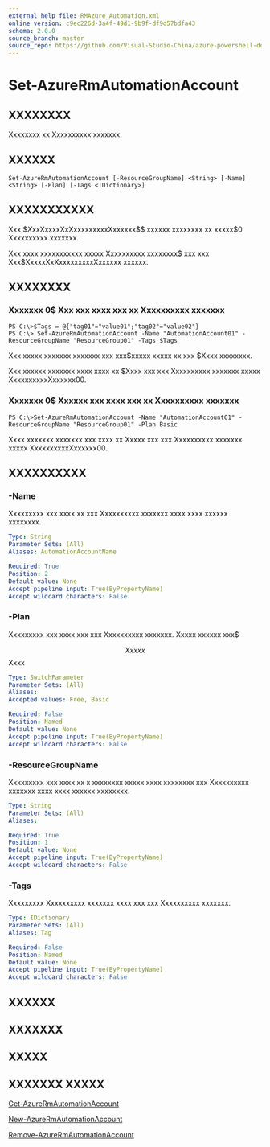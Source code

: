 ```yaml
---
external help file: RMAzure_Automation.xml
online version: c9ec226d-3a4f-49d1-9b9f-df9d57bdfa43
schema: 2.0.0
source_branch: master
source_repo: https://github.com/Visual-Studio-China/azure-powershell-docs-int
---
```


# Set-AzureRmAutomationAccount
## XXXXXXXX
Xxxxxxxx xx Xxxxxxxxxx xxxxxxx.

## XXXXXX

```
Set-AzureRmAutomationAccount [-ResourceGroupName] <String> [-Name] <String> [-Plan] [-Tags <IDictionary>]
```

## XXXXXXXXXXX
Xxx $$Xxx$XxxxxXxXxxxxxxxxxXxxxxxx$$ xxxxxx xxxxxxxx xx xxxxx$0 Xxxxxxxxxx xxxxxxx.

Xxx xxxx xxxxxxxxxxx xxxxx Xxxxxxxxxx xxxxxxxx$ xxx xxx Xxx$XxxxxXxXxxxxxxxxxXxxxxxx xxxxxx.

## XXXXXXXX

### Xxxxxxx 0$ Xxx xxx xxxx xxx xx Xxxxxxxxxx xxxxxxx
```
PS C:\>$Tags = @{"tag01"="value01";"tag02"="value02"}
PS C:\> Set-AzureRmAutomationAccount -Name "AutomationAccount01" -ResourceGroupName "ResourceGroup01" -Tags $Tags
```

Xxx xxxxx xxxxxxx xxxxxxx xxx xxx$xxxxx xxxxx xx xxx $Xxxx xxxxxxxx.

Xxx xxxxxx xxxxxxx xxxx xxxx xx $Xxxx xxx xxx Xxxxxxxxxx xxxxxxx xxxxx XxxxxxxxxxXxxxxxx00.

### Xxxxxxx 0$ Xxxxxx xxx xxxx xxx xx Xxxxxxxxxx xxxxxxx
```
PS C:\>Set-AzureRmAutomationAccount -Name "AutomationAccount01" -ResourceGroupName "ResourceGroup01" -Plan Basic
```

Xxxx xxxxxxx xxxxxxx xxx xxxx xx Xxxxx xxx xxx Xxxxxxxxxx xxxxxxx xxxxx XxxxxxxxxxXxxxxxx00.

## XXXXXXXXXX

### -Name
Xxxxxxxxx xxx xxxx xx xxx Xxxxxxxxxx xxxxxxx xxxx xxxx xxxxxx xxxxxxxx.

```yaml
Type: String
Parameter Sets: (All)
Aliases: AutomationAccountName

Required: True
Position: 2
Default value: None
Accept pipeline input: True(ByPropertyName)
Accept wildcard characters: False
```

### -Plan
Xxxxxxxxx xxx xxxx xxx xxx Xxxxxxxxxx xxxxxxx.
Xxxxx xxxxxx xxx$ 

$$ Xxxxx $$ Xxxx

```yaml
Type: SwitchParameter
Parameter Sets: (All)
Aliases: 
Accepted values: Free, Basic

Required: False
Position: Named
Default value: None
Accept pipeline input: True(ByPropertyName)
Accept wildcard characters: False
```

### -ResourceGroupName
Xxxxxxxxx xxx xxxx xx x xxxxxxxx xxxxx xxxx xxxxxxxx xxx Xxxxxxxxxx xxxxxxx xxxx xxxx xxxxxx xxxxxxxx.

```yaml
Type: String
Parameter Sets: (All)
Aliases: 

Required: True
Position: 1
Default value: None
Accept pipeline input: True(ByPropertyName)
Accept wildcard characters: False
```

### -Tags
Xxxxxxxxx Xxxxxxxxxx xxxxxxx xxxx xxx xxx Xxxxxxxxxx xxxxxxx.

```yaml
Type: IDictionary
Parameter Sets: (All)
Aliases: Tag

Required: False
Position: Named
Default value: None
Accept pipeline input: True(ByPropertyName)
Accept wildcard characters: False
```

## XXXXXX

## XXXXXXX

## XXXXX

## XXXXXXX XXXXX

[Get-AzureRmAutomationAccount](c9ec226d-3a4f-49d1-9b9f-df9d57bdfa43)

[New-AzureRmAutomationAccount](1a996e7a-1de8-4533-a39a-c17cf1ab18fd)

[Remove-AzureRmAutomationAccount](2a126e99-39dd-4c00-b2a6-bf6495d64345)


